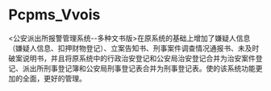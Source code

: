 # Pcpms_Vvois
 <公安派出所报警管理系统--多种文书版>在原系统的基础上增加了嫌疑人信息（嫌疑人信息、扣押财物登记）、立案告知书、刑事案件调查情况通报书、未及时破案说明书，并且将原系统中的行政治安登记和公安局治安登记合并为治安案件登记、派出所刑事登记簿和公安局刑事登记表合并为刑事登记表。使的该系统功能更加的全面，更好的管理。
